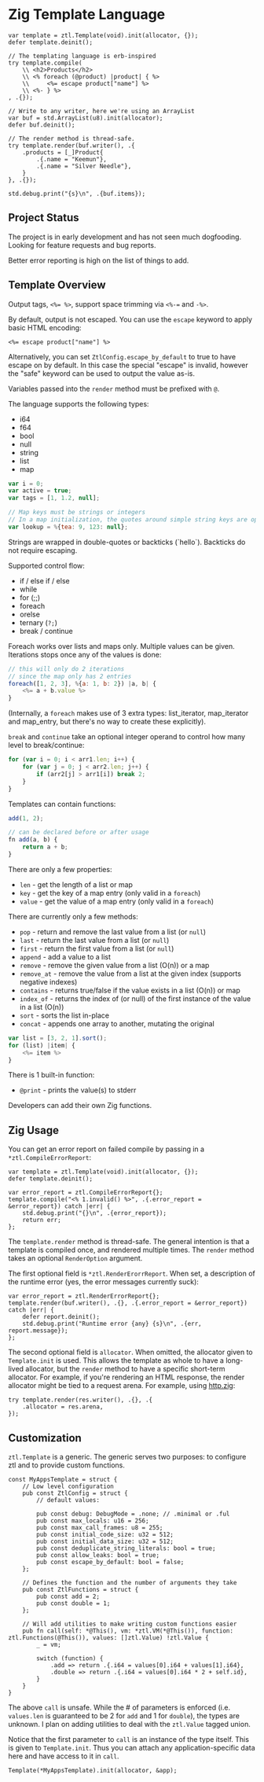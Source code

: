 # Zig Template Language

```zig
var template = ztl.Template(void).init(allocator, {});
defer template.deinit();

// The templating language is erb-inspired
try template.compile(
    \\ <h2>Products</h2>
    \\ <% foreach (@product) |product| { %>
    \\     <%= escape product["name"] %> 
    \\ <%- } %>
, .{});

// Write to any writer, here we're using an ArrayList
var buf = std.ArrayList(u8).init(allocator);
defer buf.deinit();

// The render method is thread-safe.
try template.render(buf.writer(), .{
    .products = [_]Product{
        .{.name = "Keemun"},
        .{.name = "Silver Needle"},
    }
}, .{});

std.debug.print("{s}\n", .{buf.items});
```

## Project Status
The project is in early development and has not seen much dogfooding. Looking for feature requests and bug reports.

Better error reporting is high on the list of things to add.

## Template Overview
Output tags, `<%= %>`, support space trimming via `<%-=` and `-%>`. 

By default, output is not escaped. You can use the `escape` keyword to apply basic HTML encoding:

```
<%= escape product["name"] %>
```

Alternatively, you can set `ZtlConfig.escape_by_default` to true to have escape on by default. In this case the special "escape" is invalid, however the "safe" keyword can be used to output the value as-is.

Variables passed into the `render` method must be prefixed with `@`.

The language supports the following types:
* i64
* f64
* bool
* null
* string
* list
* map

```js
var i = 0;
var active = true;
var tags = [1, 1.2, null];

// Map keys must be strings or integers
// In a map initialization, the quotes around simple string keys are optional
var lookup = %{tea: 9, 123: null};
```

Strings are wrapped in double-quotes or backticks (\`hello\`). Backticks do not require escaping.

Supported control flow:
* if / else if / else 
* while
* for (;;)
* foreach
* orelse
* ternary (`?;`)
* break / continue

Foreach works over lists and maps only. Multiple values can be given. Iterations stops once any of the values is done:

```js
// this will only do 2 iterations
// since the map only has 2 entries
foreach([1, 2, 3], %{a: 1, b: 2}) |a, b| {
    <%= a + b.value %> 
}
```

(Internally, a `foreach` makes use of 3 extra types: list_iterator, map_iterator and map_entry, but there's no way to create these explicitly).

`break` and `continue` take an optional integer operand to control how many level to break/continue:

```js
for (var i = 0; i < arr1.len; i++) {
    for (var j = 0; j < arr2.len; j++) {
        if (arr2[j] > arr1[i]) break 2;
    }
}
```

Templates can contain functions:

```js
add(1, 2);

// can be declared before or after usage
fn add(a, b) {
    return a + b;
}
```

There are only a few properties:
* `len` - get the length of a list or map
* `key` - get the key of a map entry (only valid in a `foreach`)
* `value` - get the value of a map entry (only valid in a `foreach`)

There are currently only a few methods:
* `pop` - return and remove the last value from a list (or `null`)
* `last` - return the last value from a list (or `null`)
* `first` - return the first value from a list (or `null`)
* `append` - add a value to a list
* `remove` - remove the given value from a list (O(n)) or a map
* `remove_at` - remove the value from a list at the given index (supports negative indexes)
* `contains` - returns true/false if the value exists in a list (O(n)) or map
* `index_of` - returns the index of (or null) of the first instance of the value in a list (O(n))
* `sort` - sorts the list in-place
* `concat` - appends one array to another, mutating the original

```js
var list = [3, 2, 1].sort();
for (list) |item| {
    <%= item %>
}
```

There is 1 built-in function:
* `@print` - prints the value(s) to stderr

Developers can add their own Zig functions.

## Zig Usage
You can get an error report on failed compile by passing in a `*ztl.CompileErrorReport`:

```zig
var template = ztl.Template(void).init(allocator, {});
defer template.deinit();

var error_report = ztl.CompileErrorReport{};
template.compile("<% 1.invalid() %>", .{.error_report = &error_report}) catch |err| {
    std.debug.print("{}\n", .{error_report});
    return err;
};
```

The `template.render` method is thread-safe. The general intention is that a template is compiled once, and rendered multiple times. The `render` method takes an optional `RenderOption` argument.

The first optional field is `*ztl.RenderErorrReport`. When set, a description of the runtime error (yes, the error messages currently suck):

```zig
var error_report = ztl.RenderErrorReport{};
template.render(buf.writer(), .{}, .{.error_report = &error_report}) catch |err| {
    defer report.deinit();
    std.debug.print("Runtime error {any} {s}\n", .{err, report.message});
};
```

The second optional field is `allocator`. When omitted, the allocator given to `Template.init` is used. This allows the template as whole to have a long-lived allocator, but the `render` method to have a specific short-term allocator. For example, if you're rendering an HTML response, the render allocator might be tied to a request arena. For example, using [http.zig](https://www.github.com/karlseguin/http.zig):

```zig
try template.render(res.writer(), .{}, .{
    .allocator = res.arena,
});
```

## Customization
`ztl.Template` is a generic. The generic serves two purposes: to configure ztl and to provide custom functions.


```zig
const MyAppsTemplate = struct {
    // Low level configuration
    pub const ZtlConfig = struct {
        // default values:

        pub const debug: DebugMode = .none; // .minimal or .ful
        pub const max_locals: u16 = 256;
        pub const max_call_frames: u8 = 255;
        pub const initial_code_size: u32 = 512;
        pub const initial_data_size: u32 = 512;
        pub const deduplicate_string_literals: bool = true;
        pub const allow_leaks: bool = true;
        pub const escape_by_default: bool = false;
    };

    // Defines the function and the number of arguments they take
    pub const ZtlFunctions = struct {
        pub const add = 2;
        pub const double = 1;
    };

    // Will add utilities to make writing custom functions easier
    pub fn call(self: *@This(), vm: *ztl.VM(*@This()), function: ztl.Functions(@This()), values: []ztl.Value) !ztl.Value {
        _ = vm;

        switch (function) {
            .add => return .{.i64 = values[0].i64 + values[1].i64},
            .double => return .{.i64 = values[0].i64 * 2 + self.id},
        }
    }
}
```

The above `call` is unsafe. While the # of parameters is enforced (i.e. `values.len` is guaranteed to be 2 for `add` and 1 for `double`), the types are unknown. I plan on adding utilities to deal with the `ztl.Value` tagged union.

Notice that the first parameter to `call` is an instance of the type itself. This is given to `Template.init`. Thus you can attach any application-specific data here and have access to it in `call`.

```zig
Template(*MyAppsTemplate).init(allocator, &app);
```
